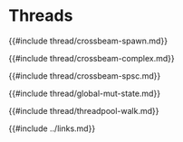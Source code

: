 # Threads

{{#include thread/crossbeam-spawn.md}}

{{#include thread/crossbeam-complex.md}}

{{#include thread/crossbeam-spsc.md}}

{{#include thread/global-mut-state.md}}

{{#include thread/threadpool-walk.md}}

{{#include ../links.md}}
